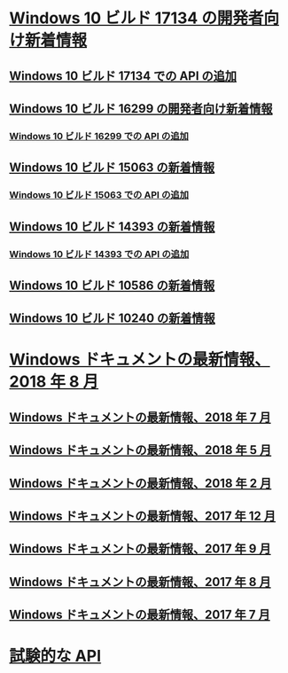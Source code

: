 # [Windows 10 ビルド 17134 の開発者向け新着情報](../whats-new/windows-10-build-17134.md)
## [Windows 10 ビルド 17134 での API の追加](../whats-new/windows-10-build-17134-api-diff.md)
## [Windows 10 ビルド 16299 の開発者向け新着情報](../whats-new/windows-10-build-16299.md)
### [Windows 10 ビルド 16299 での API の追加](../whats-new/windows-10-build-16299-api-diff.md)
## [Windows 10 ビルド 15063 の新着情報](../whats-new/windows-10-build-15063.md)
### [Windows 10 ビルド 15063 での API の追加](../whats-new/windows-10-build-15063-api-diff.md)
## [Windows 10 ビルド 14393 の新着情報](../whats-new/windows-10-build-14393.md)
### [Windows 10 ビルド 14393 での API の追加](../whats-new/windows-10-build-14393-api-diff.md)
## [Windows 10 ビルド 10586 の新着情報](../whats-new/windows-10-build-10586.md)
## [Windows 10 ビルド 10240 の新着情報](../whats-new/windows-10-build-10240.md)
# [Windows ドキュメントの最新情報、2018 年 8 月](../whats-new/windows-docs-august-2018.md)
## [Windows ドキュメントの最新情報、2018 年 7 月](../whats-new/windows-docs-july-2018.md)
## [Windows ドキュメントの最新情報、2018 年 5 月](../whats-new/windows-docs-may-2018.md)
## [Windows ドキュメントの最新情報、2018 年 2 月](../whats-new/windows-docs-february-2018.md)
## [Windows ドキュメントの最新情報、2017 年 12 月](../whats-new/windows-docs-december-2017.md)
## [Windows ドキュメントの最新情報、2017 年 9 月](../whats-new/windows-docs-september-2017.md)
## [Windows ドキュメントの最新情報、2017 年 8 月](../whats-new/windows-docs-august-2017.md)
## [Windows ドキュメントの最新情報、2017 年 7 月](../whats-new/windows-docs-july-2017.md)
# [試験的な API](../whats-new/experimental-apis.md)